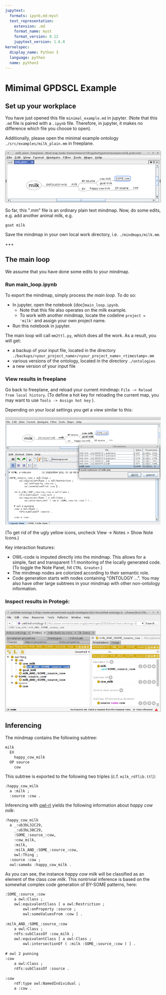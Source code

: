 ```yaml
---
jupytext:
  formats: ipynb,md:myst
  text_representation:
    extension: .md
    format_name: myst
    format_version: 0.12
    jupytext_version: 1.6.0
kernelspec:
  display_name: Python 3
  language: python
  name: python3
---
```


# Mimimal GPDSCL Example

## Set up your workplace

You have just  opened this file `minimal_example.md` in jupyter. (Note that this `.md` file is paired with a `.ipynb` file. Therefore, in jupyter, it makes no difference which file you choose to open). 


Additionally, please open the minimal example ontology `./src/examples/milk_plain.mm` in freeplane.

![milk_plain.png](images/milk_plain.png)

So far, this ".mm" file is an ordinary plain text mindmap. Now, do some edits, e.g. add another animal milk, e.g.

    goat milk

Save the mindmap in your own local work directory, i.e. `./mindmaps/milk.mm`. 

+++

## The main loop

We assume that you have done some edits to your mindmap.

### Run main_loop.ipynb

To export the mindmap, simply process *the main loop*. To do so:
* In jupyter, open the notebook {doc}```main_loop.ipynb```.
  * Note that this file also operates on the milk example.
  * To work with another mindmap, locate the codeline `project = 'milk'` and assign your own project name.
* Run this notebook in jupyter.

The main loop will call `mm2ttl.py`, which does all the work. As a result, you will get:
* a backup of your input file, located in the directory `./backups/<your_project_name>/<your_project_name>_<timestamp>.mm`
* various  versions of the ontology, located in the directory `./ontologies`
* a new version of your input file

### View results in freeplane

Go back to freeplane, and reload your current mindmap: `File -> Reload from local history`. (To define a hot key for reloading the current map, you may want to use `Tools -> Assign hot key` ). 

Depending on your local settings you get a view similar to this:

![milk_reload_from_local_history.png](images/milk_reload_from_local_history.png)

(To get rid of the ugly yellow icons, uncheck View -> Notes > Show Note Icons.)

Key interaction features:
* OWL-code is imputed directly into the mindmap. This allows for a simple, fast and transparent 1:1 monitoring of the locally generated code. (To toggle the Note Panel, hit `CTRL Greater`.)
* The mindmap nodes are colorized according to their semantic role.
* Code generation starts with nodes containing "ONTOLOGY ...". You may also have other large subtrees in your mindmap with other non-ontology information.

### Inspect results in Protegé:

![milk-protege.png](images/milk_protege.png)

## Inferencing

The mindmap contains the following subtree:

    milk
      EX
        happy_cow_milk
	  OP source
	    cow

This subtree is exported to the following  two triples (c.f. `milk_rdflib.ttl`):

    :happy_cow_milk
      a :milk ;
      :source :cow .

Inferencing with [owl-rl](https://owl-rl.readthedocs.io/en/latest/) yields the following information about *happy cow milk*:

    :happy_cow_milk
      a _:ub3bL32C29,
        _:ub3bL38C29,
        :SOME_:source_:cow,
        :cow_milk,
        :milk,
        :milk_AND_:SOME_:source_:cow,
        owl:Thing ;
      :source :cow ;
      owl:sameAs :happy_cow_milk .

As you can see, the instance *happy cow milk* will be classified as an element of the class *cow milk*. This nontrivial inference is based on the somewhat complex code generation of BY-SOME patterns, here:

    :SOME_:source_:cow
        a owl:Class ;
        owl:equivalentClass [ a owl:Restriction ;
            owl:onProperty :source ;
            owl:someValuesFrom :cow ] .

    :milk_AND_:SOME_:source_:cow
        a owl:Class ;
        rdfs:subClassOf :cow_milk ;
        owl:equivalentClass [ a owl:Class ;
            owl:intersectionOf ( :milk :SOME_:source_:cow ) ] .

    # owl 2 punning
    :cow
        a owl:Class ;
        rdfs:subClassOf :source .
        
    :cow
        rdf:type owl:NamedIndividual ;
        a :cow .
